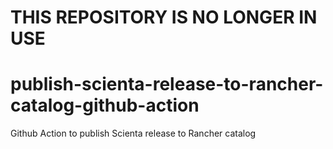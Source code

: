 # THIS REPOSITORY IS NO LONGER IN USE

# publish-scienta-release-to-rancher-catalog-github-action
Github Action to publish Scienta release to Rancher catalog
